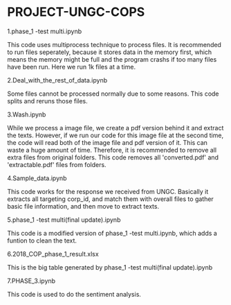 # PROJECT-UNGC-COPS

1.phase_1 -test multi.ipynb

This code uses multiprocess technique to process files. It is recommended to run files seperately, because it stores data
in the memory first, which means the memory might be full and the program crashs if too many files have been run. Here we run 1k files at a time.

2.Deal_with_the_rest_of_data.ipynb

Some files cannot be processed normally due to some reasons. This code splits and reruns those files.

3.Wash.ipynb

While we process a image file, we create a pdf version behind it and extract the texts. However, if we run our code for
this image file at the second time, the code will read both of the image file and pdf version of it. This can waste a huge
amount of time. Therefore, it is recommended to remove all extra files from original folders. This code removes all
'converted.pdf' and 'extractable.pdf' files from folders.

4.Sample_data.ipynb

This code works for the response we received from UNGC. Basically it extracts all targeting corp_id, and match them with overall files to gather basic file information, and then move to extract texts.

5.phase_1 -test multi(final update).ipynb

This code is a modified version of phase_1 -test multi.ipynb, which adds a funtion to clean the text.

6.2018_COP_phase_1_result.xlsx

This is the big table generated by phase_1 -test multi(final update).ipynb

7.PHASE_3.ipynb

This code is used to do the sentiment analysis.
